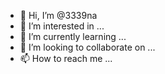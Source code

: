- 👋 Hi, I’m @3339na
- 👀 I’m interested in ...
- 🌱 I’m currently learning ...
- 💞️ I’m looking to collaborate on ...
- 📫 How to reach me ...

<!---
3339na/3339na is a ✨ special ✨ repository because its `README.md` (this file) appears on your GitHub profile.
You can click the Preview link to take a look at your changes.
--->
